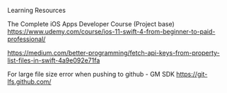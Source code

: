Learning Resources

The Complete iOS Apps Developer Course (Project base)
https://www.udemy.com/course/ios-11-swift-4-from-beginner-to-paid-professional/ 

https://medium.com/better-programming/fetch-api-keys-from-property-list-files-in-swift-4a9e092e71fa

For large file size error when pushing to github - GM SDK
https://git-lfs.github.com/
